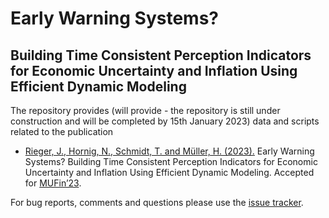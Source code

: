 # Early Warning Systems?
## Building Time Consistent Perception Indicators for Economic Uncertainty and Inflation Using Efficient Dynamic Modeling
The repository provides (will provide - the repository is still under construction and will be completed by 15th January 2023) data and scripts related to the publication

* [Rieger, J., Hornig, N., Schmidt, T. and Müller, H. (2023).](TBAlink) Early Warning Systems? Building Time Consistent Perception Indicators for Economic Uncertainty and Inflation Using Efficient Dynamic Modeling. Accepted for [MUFin’23](https://sites.google.com/view/w-mufin).

For bug reports, comments and questions please use the [issue tracker](https://github.com/JonasRieger/mufin23/issues).
